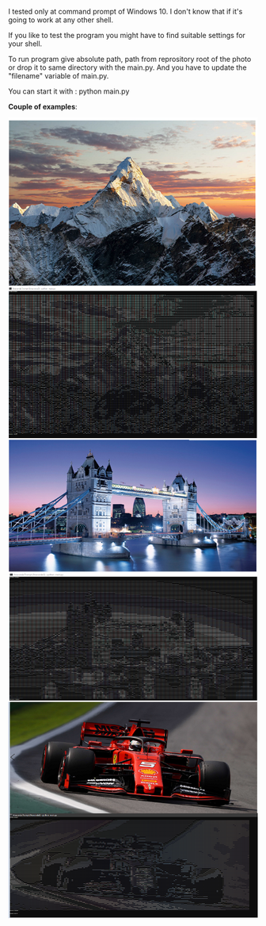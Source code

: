I tested only at command prompt of Windows 10.
I don't know that if it's going to work at any other shell.

If you like to test the program you might have to find suitable settings for your shell.

To run program give absolute path, path from reprository root of the photo or drop it to same directory with the main.py.
And you have to update the "filename" variable of main.py.

You can start it with : python main.py

**Couple of examples**: 

<img src = "./examples/ex3.png"></img>
<img src = "./examples/ex2.png"></img>
<img src = "./examples/ex1.png"></img>
